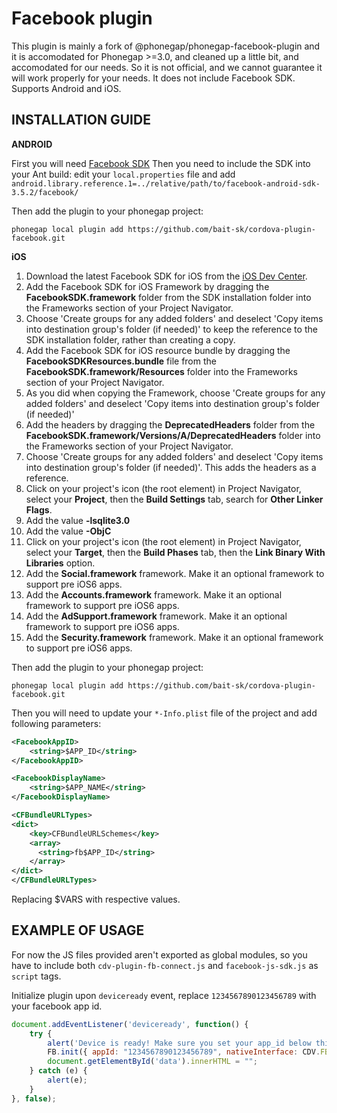Facebook plugin
=======================


This plugin is mainly a fork of @phonegap/phonegap-facebook-plugin and it is accomodated for Phonegap >=3.0, and cleaned up a little bit, and accomodated for our needs. So it is not official, and we cannot guarantee it will work properly for your needs. It does not include Facebook SDK. Supports Android and iOS.

INSTALLATION GUIDE
------------------

**ANDROID**

First you will need [Facebook SDK](https://developers.facebook.com/docs/getting-started/facebook-sdk-for-android/3.0/)
Then you need to include the SDK into your Ant build: edit your `local.properties` file and add 
`android.library.reference.1=../relative/path/to/facebook-android-sdk-3.5.2/facebook/`

Then add the plugin to your phonegap project:

`phonegap local plugin add https://github.com/bait-sk/cordova-plugin-facebook.git`

**iOS**

1. Download the latest Facebook SDK for iOS from the [iOS Dev Center](https://developers.facebook.com/ios/).
2. Add the Facebook SDK for iOS Framework by dragging the **FacebookSDK.framework** folder from the SDK installation folder into the Frameworks section of your Project Navigator.
3. Choose 'Create groups for any added folders' and deselect 'Copy items into destination group's folder (if needed)' to keep the reference to the SDK installation folder, rather than creating a copy.
4. Add the Facebook SDK for iOS resource bundle by dragging the **FacebookSDKResources.bundle** file from the **FacebookSDK.framework/Resources** folder into the Frameworks section of your Project Navigator.
5. As you did when copying the Framework, choose 'Create groups for any added folders' and deselect 'Copy items into destination group's folder (if needed)'
6. Add the headers by dragging the **DeprecatedHeaders** folder from the **FacebookSDK.framework/Versions/A/DeprecatedHeaders** folder into the Frameworks section of your Project Navigator.
7. Choose 'Create groups for any added folders' and deselect 'Copy items into destination group's folder (if needed)'. This adds the headers as a reference.
8. Click on your project's icon (the root element) in Project Navigator, select your **Project**, then the **Build Settings** tab, search for **Other Linker Flags**.
9. Add the value **-lsqlite3.0**
10. Add the value **-ObjC**
11. Click on your project's icon (the root element) in Project Navigator, select your **Target**, then the **Build Phases** tab, then the **Link Binary With Libraries** option.
12. Add the **Social.framework** framework. Make it an optional framework to support pre iOS6 apps.
13. Add the **Accounts.framework** framework. Make it an optional framework to support pre iOS6 apps.
14. Add the **AdSupport.framework** framework. Make it an optional framework to support pre iOS6 apps.
15. Add the **Security.framework** framework. Make it an optional framework to support pre iOS6 apps.

Then add the plugin to your phonegap project:

`phonegap local plugin add https://github.com/bait-sk/cordova-plugin-facebook.git`

Then you will need to update your `*-Info.plist` file of the project and add following parameters:

```xml
<FacebookAppID>
    <string>$APP_ID</string>
</FacebookAppID>

<FacebookDisplayName>
    <string>$APP_NAME</string>
</FacebookDisplayName>

<CFBundleURLTypes>
<dict>
    <key>CFBundleURLSchemes</key>
    <array>
      <string>fb$APP_ID</string>
    </array>
</dict>
</CFBundleURLTypes>
```

Replacing $VARS with respective values.

EXAMPLE OF USAGE
----------------

For now the JS files provided aren't exported as global modules, so you have to include both `cdv-plugin-fb-connect.js` and `facebook-js-sdk.js` as `script` tags.

Initialize plugin upon `deviceready` event, replace `1234567890123456789` with your facebook app id.

```javascript
document.addEventListener('deviceready', function() {
    try {
        alert('Device is ready! Make sure you set your app_id below this alert.');
        FB.init({ appId: "1234567890123456789", nativeInterface: CDV.FB, useCachedDialogs: false });
        document.getElementById('data').innerHTML = "";
    } catch (e) {
        alert(e);
    }
}, false);
```
